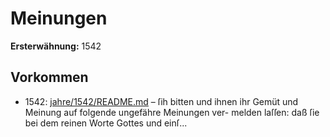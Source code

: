 # Meinungen

**Ersterwähnung:** 1542

## Vorkommen
- 1542: [jahre/1542/README.md](../jahre/1542/README.md) – ſih bitten und ihnen ihr Gemüt
und Meinung auf folgende ungefähre Meinungen ver-
melden laſſen: daß ſie bei dem reinen Worte Gottes und
einſ...
